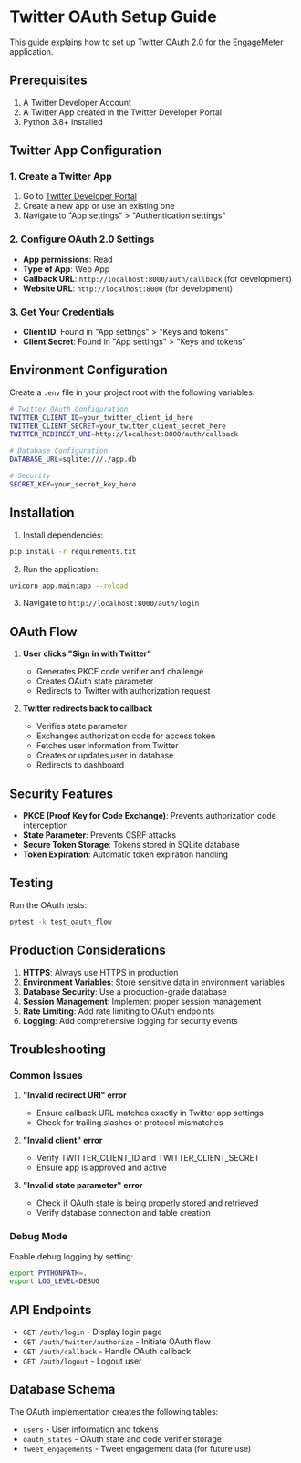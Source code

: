 # Twitter OAuth Setup Guide

This guide explains how to set up Twitter OAuth 2.0 for the EngageMeter application.

## Prerequisites

1. A Twitter Developer Account
2. A Twitter App created in the Twitter Developer Portal
3. Python 3.8+ installed

## Twitter App Configuration

### 1. Create a Twitter App

1. Go to [Twitter Developer Portal](https://developer.twitter.com/en/portal/dashboard)
2. Create a new app or use an existing one
3. Navigate to "App settings" > "Authentication settings"

### 2. Configure OAuth 2.0 Settings

- **App permissions**: Read
- **Type of App**: Web App
- **Callback URL**: `http://localhost:8000/auth/callback` (for development)
- **Website URL**: `http://localhost:8000` (for development)

### 3. Get Your Credentials

- **Client ID**: Found in "App settings" > "Keys and tokens"
- **Client Secret**: Found in "App settings" > "Keys and tokens"

## Environment Configuration

Create a `.env` file in your project root with the following variables:

```bash
# Twitter OAuth Configuration
TWITTER_CLIENT_ID=your_twitter_client_id_here
TWITTER_CLIENT_SECRET=your_twitter_client_secret_here
TWITTER_REDIRECT_URI=http://localhost:8000/auth/callback

# Database Configuration
DATABASE_URL=sqlite:///./app.db

# Security
SECRET_KEY=your_secret_key_here
```

## Installation

1. Install dependencies:

```bash
pip install -r requirements.txt
```

2. Run the application:

```bash
uvicorn app.main:app --reload
```

3. Navigate to `http://localhost:8000/auth/login`

## OAuth Flow

1. **User clicks "Sign in with Twitter"**

   - Generates PKCE code verifier and challenge
   - Creates OAuth state parameter
   - Redirects to Twitter with authorization request

2. **Twitter redirects back to callback**
   - Verifies state parameter
   - Exchanges authorization code for access token
   - Fetches user information from Twitter
   - Creates or updates user in database
   - Redirects to dashboard

## Security Features

- **PKCE (Proof Key for Code Exchange)**: Prevents authorization code interception
- **State Parameter**: Prevents CSRF attacks
- **Secure Token Storage**: Tokens stored in SQLite database
- **Token Expiration**: Automatic token expiration handling

## Testing

Run the OAuth tests:

```bash
pytest -k test_oauth_flow
```

## Production Considerations

1. **HTTPS**: Always use HTTPS in production
2. **Environment Variables**: Store sensitive data in environment variables
3. **Database Security**: Use a production-grade database
4. **Session Management**: Implement proper session management
5. **Rate Limiting**: Add rate limiting to OAuth endpoints
6. **Logging**: Add comprehensive logging for security events

## Troubleshooting

### Common Issues

1. **"Invalid redirect URI" error**

   - Ensure callback URL matches exactly in Twitter app settings
   - Check for trailing slashes or protocol mismatches

2. **"Invalid client" error**

   - Verify TWITTER_CLIENT_ID and TWITTER_CLIENT_SECRET
   - Ensure app is approved and active

3. **"Invalid state parameter" error**
   - Check if OAuth state is being properly stored and retrieved
   - Verify database connection and table creation

### Debug Mode

Enable debug logging by setting:

```bash
export PYTHONPATH=.
export LOG_LEVEL=DEBUG
```

## API Endpoints

- `GET /auth/login` - Display login page
- `GET /auth/twitter/authorize` - Initiate OAuth flow
- `GET /auth/callback` - Handle OAuth callback
- `GET /auth/logout` - Logout user

## Database Schema

The OAuth implementation creates the following tables:

- `users` - User information and tokens
- `oauth_states` - OAuth state and code verifier storage
- `tweet_engagements` - Tweet engagement data (for future use)
